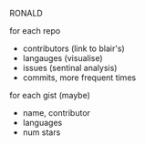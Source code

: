 RONALD

for each repo
 - contributors (link to blair's)
 - langauges (visualise)
 - issues (sentinal analysis)
 - commits, more frequent times


for each gist (maybe)
 - name, contributor
 - languages
 - num stars
